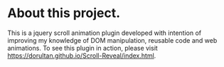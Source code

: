 # About this project.

This is a jquery scroll animation plugin developed with intention of improving my knowledge of DOM manipulation, reusable code and web animations. To see this plugin in action, please visit https://dorultan.github.io/Scroll-Reveal/index.html.
